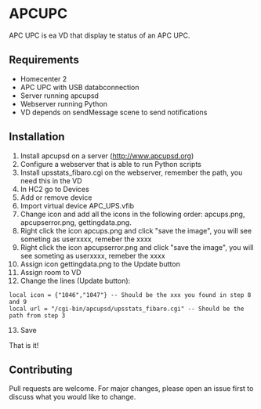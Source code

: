# APCUPC
APC UPC is ea VD that display te status of an APC UPC.

## Requirements
- Homecenter 2
- APC UPC with USB databconnection
- Server running apcupsd
- Webserver running Python
- VD depends on sendMessage scene to send notifications

## Installation
1. Install apcupsd on a server (http://www.apcupsd.org)
2. Configure a webserver that is able to run Python scripts
3. Install upsstats_fibaro.cgi on the webserver, remember the path, you need this in the VD
4. In HC2 go to Devices
5. Add or remove device
6. Import virtual device APC_UPS.vfib
7. Change icon and add all the icons in the following order: apcups.png, apcupserror.png, gettingdata.png.
8. Right click the icon apcups.png and click "save the image", you will see someting as userxxxx, remeber the xxxx
9. Right click the icon apcupserror.png and click "save the image", you will see someting as userxxxx, remeber the xxxx
10. Assign icon gettingdata.png to the Update button
11. Assign room to VD
12. Change the lines (Update button):
```
local icon = {"1046","1047"} -- Should be the xxx you found in step 8 and 9
local url = "/cgi-bin/apcupsd/upsstats_fibaro.cgi" -- Should be the path from step 3
```
13. Save

That is it!

## Contributing
Pull requests are welcome. For major changes, please open an issue first to discuss what you would like to change.
